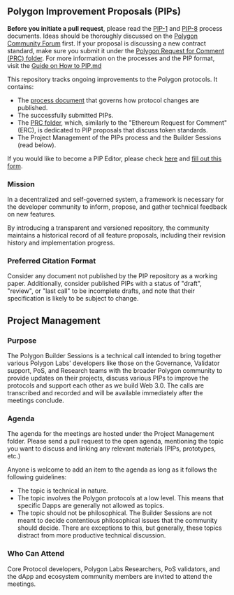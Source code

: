 ## Polygon Improvement Proposals (PIPs)

**Before you initiate a pull request**, please read the [PIP-1](https://github.com/0xgioser/Polygon-Improvement-Proposals/tree/main/PIPs) and [PIP-8](https://github.com/0xgioser/Polygon-Improvement-Proposals/tree/main/PIPs) process documents. Ideas should be thoroughly discussed on the [Polygon Community Forum](https://forum.polygon.technology/) first.
If your proposal is discussing a new contract standard, make sure you submit it under the [Polygon Request for Comment (PRC) folder](https://github.com/0xgioser/Polygon-Improvement-Proposals/tree/main/PIPs/PRC).
For more information on the processes and the PIP format, visit the [Guide on How to PIP.md](https://github.com/0xgioser/Polygon-Improvement-Proposals/blob/main/Guide%20on%20How%20to%20PIP.md)

This repository tracks ongoing improvements to the Polygon protocols. It contains:

- The [process document](https://forum.polygon.technology/) that governs how protocol changes are published.
- The successfully submitted PIPs.
- The [PRC folder](https://github.com/0xgioser/Polygon-Improvement-Proposals/tree/main/PIPs/PRC), which, similarly to the "Ethereum Request for Comment" (ERC), is dedicated to PIP proposals that discuss token standards.
- The Project Management of the PIPs process and the Builder Sessions (read below).

If you would like to become a PIP Editor, please check [here](https://github.com/0xgioser/Polygon-Improvement-Proposals/blob/main/How%20to%20become%20a%20PIP%20Editor.md) and [fill out this form](https://docs.google.com/forms/d/e/1FAIpQLSc6GYClhafq5sPsRDhvJeCf66dCq_iwKzwdv8uVIfu_4Y1YLw/viewform).

### Mission

In a decentralized and self-governed system, a framework is necessary for the developer community to inform, propose, and gather technical feedback on new features.

By introducing a transparent and versioned repository, the community maintains a historical record of all feature proposals, including their revision history and implementation progress.

### Preferred Citation Format

Consider any document not published by the PIP repository as a working paper. Additionally, consider published PIPs with a status of "draft", "review", or "last call" to be incomplete drafts, and note that their specification is likely to be subject to change.

## Project Management

### Purpose

The Polygon Builder Sessions is a technical call intended to bring together various Polygon Labs' developers like those on the Governance, Validator support, PoS, and Research teams with the broader Polygon community to provide updates on their projects, discuss various PIPs to improve the protocols and support each other as we build Web 3.0.
The calls are transcribed and recorded and will be available immediately after the meetings conclude.

### Agenda

The agenda for the meetings are hosted under the Project Management folder. Please send a pull request to the open agenda, mentioning the topic you want to discuss and linking any relevant materials (PIPs, prototypes, etc.)

Anyone is welcome to add an item to the agenda as long as it follows the following guidelines:

- The topic is technical in nature.
- The topic involves the Polygon protocols at a low level. This means that specific Dapps are generally not allowed as topics.
- The topic should not be philosophical. The Builder Sessions are not meant to decide contentious philosophical issues that the community should decide. There are exceptions to this, but generally, these topics distract from more productive technical discussion.

### Who Can Attend

Core Protocol developers, Polygon Labs Researchers, PoS validators, and the dApp and ecosystem community members are invited to attend the meetings.
